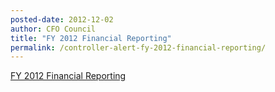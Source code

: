 ```yaml
---
posted-date: 2012-12-02
author: CFO Council
title: "FY 2012 Financial Reporting"
permalink: /controller-alert-fy-2012-financial-reporting/
---
```


[FY 2012 Financial Reporting](/assets/files/Controller-Alert-FY-2012-Financial-Reporting-11.2.12.docx)
